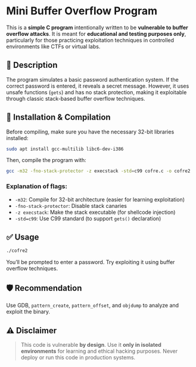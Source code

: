 # Mini Buffer Overflow Program

This is a **simple C program** intentionally written to be **vulnerable to buffer overflow attacks**. It is meant for **educational and testing purposes only**, particularly for those practicing exploitation techniques in controlled environments like CTFs or virtual labs.

## 🧪 Description

The program simulates a basic password authentication system. If the correct password is entered, it reveals a secret message. However, it uses unsafe functions (`gets`) and has no stack protection, making it exploitable through classic stack-based buffer overflow techniques.

## 🔧 Installation & Compilation

Before compiling, make sure you have the necessary 32-bit libraries installed:

```bash
sudo apt install gcc-multilib libc6-dev-i386
```

Then, compile the program with:

```bash
gcc -m32 -fno-stack-protector -z execstack -std=c99 cofre.c -o cofre2
```

### Explanation of flags:

- `-m32`: Compile for 32-bit architecture (easier for learning exploitation)
- `-fno-stack-protector`: Disable stack canaries
- `-z execstack`: Make the stack executable (for shellcode injection)
- `-std=c99`: Use C99 standard (to support `gets()` declaration)

## ✅ Usage

```bash
./cofre2
```

You’ll be prompted to enter a password. Try exploiting it using buffer overflow techniques.

## 🛡️ Recommendation

Use GDB, `pattern_create`, `pattern_offset`, and `objdump` to analyze and exploit the binary.

## ⚠️ Disclaimer

> This code is vulnerable **by design**. Use it **only in isolated environments** for learning and ethical hacking purposes. Never deploy or run this code in production systems.
